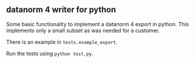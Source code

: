 datanorm 4 writer for python
-----------------------------

Some basic functionality to implement a datanorm 4 export in python.
This implements only a small subset as was needed for a customer.

There is an example in `tests.example_export`.


Run the tests using `python test.py`.
